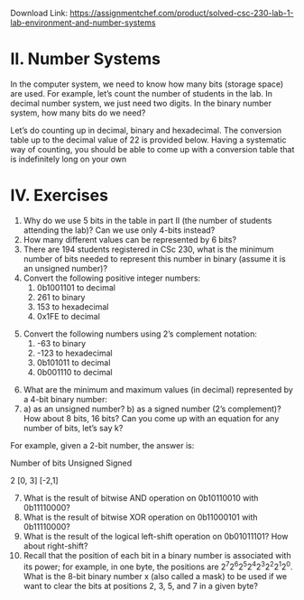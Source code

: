 Download Link: https://assignmentchef.com/product/solved-csc-230-lab-1-lab-environment-and-number-systems
<br>
<h1>II. Number Systems</h1>

In the computer system, we need to know how many bits (storage space) are used. For example, let’s count the number of students in the lab. In decimal number system, we just need two digits. In the binary number system, how many bits do we need?

Let’s do counting up in decimal, binary and hexadecimal. The conversion table up to the decimal value of 22 is provided below. Having a systematic way of counting, you should be able to come up with a conversion table that is indefinitely long on your own

<h1>IV. Exercises</h1>

<ol>

 <li>Why do we use 5 bits in the table in part II (the number of students attending the lab)? Can we use only 4-bits instead?</li>

 <li>How many different values can be represented by 6 bits?</li>

 <li>There are 194 students registered in CSc 230, what is the minimum number of bits needed to represent this number in binary (assume it is an unsigned number)?</li>

 <li>Convert the following positive integer numbers:

  <ol>

   <li>0b1001101 to decimal</li>

   <li>261 to binary</li>

   <li>153 to hexadecimal</li>

   <li>0x1FE to decimal</li>

  </ol></li>

</ol>

<ol start="5">

 <li>Convert the following numbers using 2’s complement notation:

  <ol>

   <li>-63 to binary</li>

   <li>-123 to hexadecimal</li>

   <li>0b101011 to decimal</li>

   <li>0b001110 to decimal</li>

  </ol></li>

</ol>




<ol start="6">

 <li>What are the minimum and maximum values (in decimal) represented by a 4-bit binary number:</li>

 <li>a) as an unsigned number? b) as a signed number (2’s complement)? How about 8 bits, 16 bits? Can you come up with an equation for any number of bits, let’s say k?</li>

</ol>

For example, given a 2-bit number, the answer is:

Number of bits                                  Unsigned                        Signed

2                                                             [0, 3]                                   [-2,1]

<ol start="7">

 <li>What is the result of bitwise AND operation on 0b10110010 with 0b11110000?</li>

 <li>What is the result of bitwise XOR operation on 0b11000101 with 0b11110000?</li>

 <li>What is the result of the logical left-shift operation on 0b01011101? How about right-shift?</li>

 <li>Recall that the position of each bit in a binary number is associated with its power; for example, in one byte, the positions are 2<sup>7</sup>2<sup>6</sup>2<sup>5</sup>2<sup>4</sup>2<sup>3</sup>2<sup>2</sup>2<sup>1</sup>2<sup>0</sup>. What is the 8-bit binary number x (also called a mask) to be used if we want to clear the bits at positions 2, 3, 5, and 7 in a given byte?</li>

</ol>